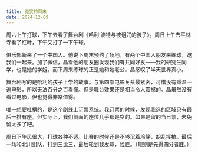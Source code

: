 ```yaml
---
title: 充实的周末
date: 2024-12-09
---
```

周六上午打球，下午去看了舞台剧《哈利·波特与被诅咒的孩子》。周日上午去平林寺看了红叶，下午又打了一下午球。

俱乐部新来了一个中国人。他说下周末预约了场地，有两个中国人朋友来练球，邀我们一起来。加了微信，晶看他的朋友圈发现我们有共同好友——我的研究生同学，也是她的学姐。而下周来练球的正是她和她老公。晶感叹了半天世界真小。

舞台剧写的是哈利的孩子上学的故事。与第四部电影关系最紧密，可惜没有重温一遍电影，所以无法百分之百看懂。但是舞台效果还是相当令人震撼的。晶虽然没有看过电影，但也觉得非常值得。

唯一想要吐槽的，是这个剧线上订票系统。我订票的时候，发现我选的区域只有最后一排有座。但实际上，我们前面的座位几乎都是空的。如果是留的当日票，未免留太多了吧。

周日下午风很大，打球各种不适。比赛的时候还是不够沉着冷静，胡乱挥拍。最后一场和北川组队，打到三比三，最后轮到我发球，险胜。（规则是先得四分者胜。）